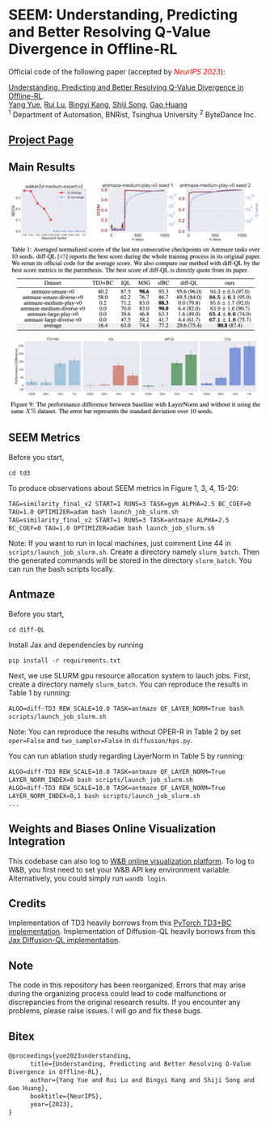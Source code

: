 # SEEM: Understanding, Predicting and Better Resolving Q-Value Divergence in Offline-RL

Official code of the following paper (accepted by<span style="color:red"> *NeurIPS 2023*</span>):

[Understanding, Predicting and Better Resolving Q-Value Divergence in Offline-RL](https://arxiv.org/abs/2310.04411).  
[Yang Yue](https://scholar.google.com/citations?user=tE1oVQ4AAAAJ&hl=zh-TW), [Rui Lu](https://lr32768.github.io/), [Bingyi Kang](https://scholar.google.com.sg/citations?user=NmHgX-wAAAAJ&hl=en), [Shiji Song](), [Gao Huang](http://www.gaohuang.net/)  
$^1$ Department of Automation, BNRist, Tsinghua University $^2$ ByteDance Inc.

## [Project Page](https://offrl-seem.github.io/)


## Main Results
![Alt text](images/seem-surge.jpg)
![Alt text](images/antmaze.jpg)
![Alt text](images/mujoco.jpg)

## SEEM Metrics
Before you start, 
```
cd td3
```
To produce observations about SEEM metrics in Figure 1, 3, 4, 15-20:
```
TAG=similarity_final_v2 START=1 RUNS=3 TASK=gym ALPHA=2.5 BC_COEF=0 TAU=1.0 OPTIMIZER=adam bash launch_job_slurm.sh
TAG=similarity_final_v2 START=1 RUNS=3 TASK=antmaze ALPHA=2.5 BC_COEF=0 TAU=1.0 OPTIMIZER=adam bash launch_job_slurm.sh
```


Note: If you want to run in local machines, just comment Line 44 in `scripts/launch_job_slurm.sh`. Create a directory namely `slurm_batch`. Then the generated commands will be stored in the directory `slurm_batch`. You can run the bash scripts locally.

## Antmaze
Before you start, 
```
cd diff-QL
```
Install Jax and dependencies by running
```
pip install -r requirements.txt
```
Next, we use SLURM gpu resource allocation system to lauch jobs. First, create a directory namely `slurm_batch`. You can reproduce the results in Table 1 by running:
```
ALGO=diff-TD3 REW_SCALE=10.0 TASK=antmaze QF_LAYER_NORM=True bash scripts/launch_job_slurm.sh
```

Note: You can reproduce the results without OPER-R in Table 2 by set `oper=False` and `two_sampler=False` in `diffusion/hps.py`.

You can run ablation study regarding LayerNorm in Table 5 by running:
```
ALGO=diff-TD3 REW_SCALE=10.0 TASK=antmaze QF_LAYER_NORM=True LAYER_NORM_INDEX=0 bash scripts/launch_job_slurm.sh
ALGO=diff-TD3 REW_SCALE=10.0 TASK=antmaze QF_LAYER_NORM=True LAYER_NORM_INDEX=0,1 bash scripts/launch_job_slurm.sh
...
```


## Weights and Biases Online Visualization Integration
This codebase can also log to [W&B online visualization platform](https://wandb.ai/site). To log to W&B, you first need to set your W&B API key environment variable.
Alternatively, you could simply run `wandb login`.

## Credits
Implementation of TD3 heavily borrows from this [PyTorch TD3+BC implementation](https://github.com/sfujim/TD3_BC).
Implementation of Diffusion-QL heavily borrows from this [Jax Diffusion-QL implementation](https://github.com/sail-sg/edp/blob/main/README.md).


## Note
The code in this repository has been reorganized. Errors that may arise during the organizing process could lead to code malfunctions or discrepancies from the original research results. If you encounter any problems, please raise issues. I will go and fix these bugs.

## Bitex
```
@proceedings{yue2023understanding,
      title={Understanding, Predicting and Better Resolving Q-Value Divergence in Offline-RL}, 
      author={Yang Yue and Rui Lu and Bingyi Kang and Shiji Song and Gao Huang},
      booktitle={NeurIPS},
      year={2023},
}
```
